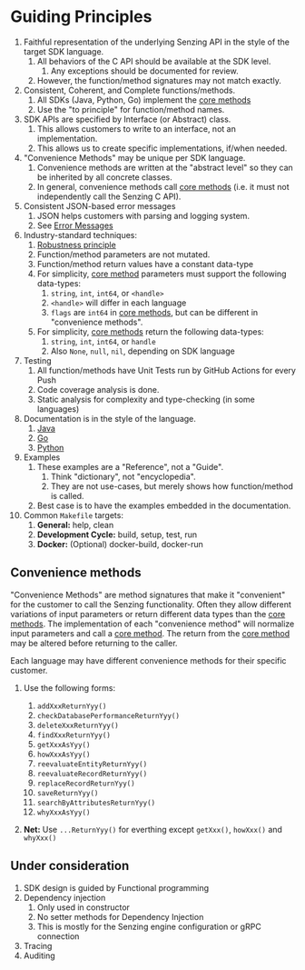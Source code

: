 # Guiding Principles

1. Faithful representation of the underlying Senzing API in the style of the target SDK language.
    1. All behaviors of the C API should be available at the SDK level.
        1. Any exceptions should be documented for review.
    1. However, the function/method signatures may not match exactly.
1. Consistent, Coherent, and Complete functions/methods.
    1. All SDKs (Java, Python, Go) implement the [core methods](canonical-names-condensed.md)
    1. Use the "to principle" for function/method names.
1. SDK APIs are specified by Interface (or Abstract) class.
    1. This allows customers to write to an interface, not an implementation.
    1. This allows us to create specific implementations, if/when needed.
1. "Convenience Methods" may be unique per SDK language.
    1. Convenience methods are written at the "abstract level" so they can be inherited by all concrete classes.
    1. In general, convenience methods call [core methods](canonical-names-condensed.md)
       (i.e. it must not independently call the Senzing C API).
1. Consistent JSON-based error messages
    1. JSON helps customers with parsing and logging system.
    1. See [Error Messages](error-messages.md)
1. Industry-standard techniques:
    1. [Robustness principle](https://en.wikipedia.org/wiki/Robustness_principle)
    1. Function/method parameters are not mutated.
    1. Function/method return values have a constant data-type
    1. For simplicity,
       [core method](canonical-names-condensed.md)
       parameters must support the following data-types:
        1. `string`, `int`, `int64`, or `<handle>`
        1. `<handle>` will differ in each language
        1. `flags` are `int64` in [core methods](canonical-names-condensed.md), but can be different in "convenience methods".
    1. For simplicity,
       [core methods](canonical-names-condensed.md)
       return the following data-types:
        1. `string`, `int`, `int64`, or `handle`
        1. Also `None`, `null`, `nil`, depending on SDK language
1. Testing
    1. All function/methods have Unit Tests run by GitHub Actions for every Push
    1. Code coverage analysis is done.
    1. Static analysis for complexity and type-checking (in some languages)
1. Documentation is in the style of the language.
    1. [Java](https://www.oracle.com/technical-resources/articles/java/javadoc-tool.html)
    1. [Go](https://pkg.go.dev/github.com/senzing/g2-sdk-go)
    1. [Python](https://senzing-garage.github.io/g2-sdk-python-next/)
1. Examples
    1. These examples are a "Reference", not a "Guide".
        1. Think "dictionary", not "encyclopedia".
        1. They are not use-cases, but merely shows how function/method is called.
    1. Best case is to have the examples embedded in the documentation.
1. Common `Makefile` targets:
    1. **General:** help, clean
    1. **Development Cycle:** build, setup, test, run
    1. **Docker:** (Optional) docker-build, docker-run

## Convenience methods

"Convenience Methods" are method signatures that make it "convenient" for the customer to call the Senzing functionality.
Often they allow different variations of input parameters or return different data types than the
[core methods](canonical-names-condensed.md).
The implementation of each "convenience method" will normalize input parameters and call a
[core method](canonical-names-condensed.md).
The return from the
[core method](canonical-names-condensed.md) may be altered before returning to the caller.

Each language may have different convenience methods for their specific customer.

1. Use the following forms:
    1. `addXxxReturnYyy()`
    1. `checkDatabasePerformanceReturnYyy()`
    1. `deleteXxxReturnYyy()`
    1. `findXxxReturnYyy()`
    1. `getXxxAsYyy()`
    1. `howXxxAsYyy()`
    1. `reevaluateEntityReturnYyy()`
    1. `reevaluateRecordReturnYyy()`
    1. `replaceRecordReturnYyy()`
    1. `saveReturnYyy()`
    1. `searchByAttributesReturnYyy()`
    1. `whyXxxAsYyy()`

1. **Net:** Use `...ReturnYyy()` for everthing except `getXxx()`, `howXxx()` and `whyXxx()`

## Under consideration

1. SDK design is guided by Functional programming
1. Dependency injection
    1. Only used in constructor
    1. No setter methods for Dependency Injection
    1. This is mostly for the Senzing engine configuration or gRPC connection
1. Tracing
1. Auditing
